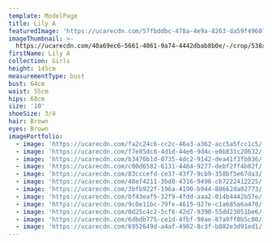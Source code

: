 ```yaml
---
template: ModelPage
title: Lily A
featuredImage: 'https://ucarecdn.com/57fbddbc-478a-4e9a-8263-da59f4960715/'
imageThumbnail: >-
  https://ucarecdn.com/40a69ec6-5661-4061-9a74-4442dbab8b0e/-/crop/538x894/448,103/-/preview/
firstName: Lily A
collection: Girls
height: 145cm
measurementType: bust
bust: 64cm
waist: 55cm
hips: 68cm
size: '10'
shoeSize: 3/4
hair: Brown
eyes: Brown
imagePortfolio:
  - image: 'https://ucarecdn.com/fa2c24c6-cc2c-46a3-a362-acc5a5fcc1c5/'
  - image: 'https://ucarecdn.com/f7e85dc6-4d1d-44e6-9d4c-e0b831c20632/'
  - image: 'https://ucarecdn.com/b3476b1d-0735-4dc2-9142-dea41f3fb836/'
  - image: 'https://ucarecdn.com/c00d6582-6131-4484-9277-debf2ff4b82f/'
  - image: 'https://ucarecdn.com/83cccefd-ce37-43f7-9cb9-358bf5e67da3/'
  - image: 'https://ucarecdn.com/48ef4211-3bd0-4316-9498-cb7222412225/'
  - image: 'https://ucarecdn.com/3bfb922f-196a-4190-b944-88662da02773/'
  - image: 'https://ucarecdn.com/bf43eaf5-32f9-4fdd-aaa2-014b4442b57e/'
  - image: 'https://ucarecdn.com/9c0e11bc-79fe-4615-927e-c1a685a6a470/'
  - image: 'https://ucarecdn.com/0d25c4c2-5cf6-42d7-9390-55dd23051be6/'
  - image: 'https://ucarecdn.com/6dbdb775-ce1d-4fbf-90ae-87a9ff0b5c00/'
  - image: 'https://ucarecdn.com/6952649d-a4af-4902-8c3f-b882e3d91ed1/'
---
```


